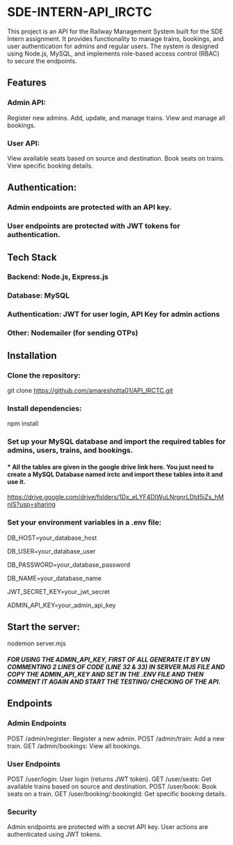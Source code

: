 # SDE-INTERN-API_IRCTC

This project is an API for the Railway Management System built for the SDE Intern assignment. It provides functionality to manage trains, bookings, and user authentication for admins and regular users. The system is designed using Node.js, MySQL, and implements role-based access control (RBAC) to secure the endpoints.

## Features
### Admin API:

Register new admins.
Add, update, and manage trains.
View and manage all bookings.

### User API:

View available seats based on source and destination.
Book seats on trains.
View specific booking details.

## Authentication:

### Admin endpoints are protected with an API key.
### User endpoints are protected with JWT tokens for authentication.


## Tech Stack
### Backend: Node.js, Express.js
### Database: MySQL
### Authentication: JWT for user login, API Key for admin actions
### Other: Nodemailer (for sending OTPs)


## Installation
### Clone the repository:

git clone https://github.com/amareshotta01/API_IRCTC.git

### Install dependencies:

npm install

### Set up your MySQL database and import the required tables for admins, users, trains, and bookings.
####  * All the tables are given in the google drive link here. You just need to create a MySQL Database named irctc and import these tables into it and use it.
https://drive.google.com/drive/folders/1Dx_eLYF4DIWuLNrgnrLDtd5iZs_hMnIS?usp=sharing 

### Set your environment variables in a .env file:

DB_HOST=your_database_host

DB_USER=your_database_user

DB_PASSWORD=your_database_password

DB_NAME=your_database_name

JWT_SECRET_KEY=your_jwt_secret

ADMIN_API_KEY=your_admin_api_key


## Start the server:

nodemon server.mjs 

##### FOR USING THE ADMIN_API_KEY, FIRST OF ALL GENERATE IT BY UN COMMENTING 2 LINES OF CODE (LINE 32 & 33) IN SERVER.MJS FILE AND COPY THE ADMIN_API_KEY AND SET IN THE .ENV FILE AND THEN COMMENT IT AGAIN AND START THE TESTING/ CHECKING OF THE API.

## Endpoints
### Admin Endpoints

POST /admin/register: Register a new admin.
POST /admin/train: Add a new train.
GET /admin/bookings: View all bookings.

### User Endpoints

POST /user/login: User login (returns JWT token).
GET /user/seats: Get available trains based on source and destination.
POST /user/book: Book seats on a train.
GET /user/booking/:bookingId: Get specific booking details.

### Security
Admin endpoints are protected with a secret API key.
User actions are authenticated using JWT tokens.
